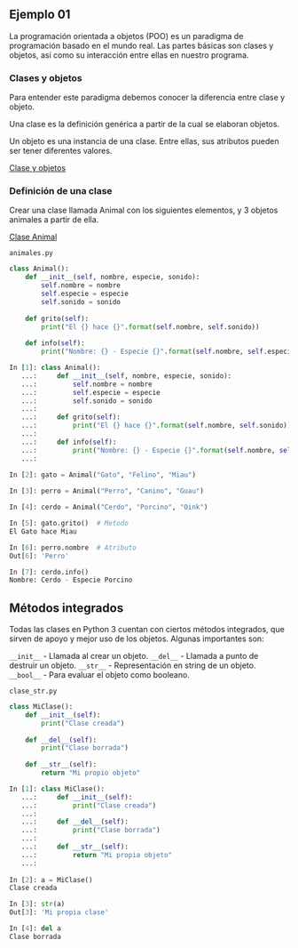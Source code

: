## Ejemplo 01

La programación orientada a objetos (POO) es un paradigma de programación basado en el mundo real. Las partes básicas son clases y objetos, así como su interacción entre ellas en nuestro programa.

### Clases y objetos

Para entender este paradigma debemos conocer la diferencia entre clase y objeto.

Una clase es la definición genérica a partir de la cual se elaboran objetos.

Un objeto es una instancia de una clase. Entre ellas, sus atributos pueden ser tener diferentes valores.

[Clase y objetos](./clase_objetos.jpg)

### Definición de una clase

Crear una clase llamada Animal con los siguientes elementos, y 3 objetos animales a partir de ella.

[Clase Animal](./clase_animal.png)

`animales.py`

```python
class Animal():
    def __init__(self, nombre, especie, sonido):
        self.nombre = nombre
        self.especie = especie
        self.sonido = sonido
    
    def grito(self):
        print("El {} hace {}".format(self.nombre, self.sonido))
    
    def info(self):
        print("Nombre: {} - Especie {}".format(self.nombre, self.especie))

In [1]: class Animal(): 
   ...:     def __init__(self, nombre, especie, sonido): 
   ...:         self.nombre = nombre 
   ...:         self.especie = especie 
   ...:         self.sonido = sonido 
   ...:      
   ...:     def grito(self): 
   ...:         print("El {} hace {}".format(self.nombre, self.sonido)) 
   ...:      
   ...:     def info(self): 
   ...:         print("Nombre: {} - Especie {}".format(self.nombre, self.especie)) 
   ...: 
   
In [2]: gato = Animal("Gato", "Felino", "Miau")

In [3]: perro = Animal("Perro", "Canino", "Guau")

In [4]: cerdo = Animal("Cerdo", "Porcino", "Oink")

In [5]: gato.grito()  # Metodo
El Gato hace Miau

In [6]: perro.nombre  # Atributo
Out[6]: 'Perro'

In [7]: cerdo.info()
Nombre: Cerdo - Especie Porcino
```

## Métodos integrados

Todas las clases en Python 3 cuentan con ciertos métodos integrados, que sirven de apoyo y mejor uso de los objetos. Algunas importantes son:

`__init__` - Llamada al crear un objeto.
`__del__` - Llamada a punto de destruir un objeto.
`__str__` - Representación en string de un objeto.
`__bool__` - Para evaluar el objeto como booleano.

`clase_str.py`

```python
class MiClase():
    def __init__(self):
        print("Clase creada")
    
    def __del__(self):
        print("Clase borrada")
    
    def __str__(self):
        return "Mi propio objeto"

In [1]: class MiClase(): 
   ...:     def __init__(self): 
   ...:         print("Clase creada") 
   ...:      
   ...:     def __del__(self): 
   ...:         print("Clase borrada") 
   ...:      
   ...:     def __str__(self): 
   ...:         return "Mi propia objeto" 
   ...:
   
In [2]: a = MiClase()
Clase creada

In [3]: str(a)
Out[3]: 'Mi propia clase'

In [4]: del a
Clase borrada
```
